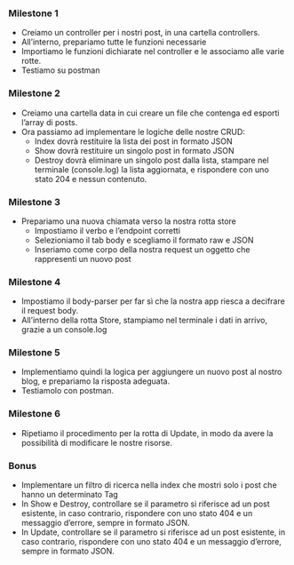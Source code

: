 ### Milestone 1
- Creiamo un controller per i nostri post, in una cartella controllers.
- All’interno, prepariamo tutte le funzioni necessarie 
- Importiamo le funzioni dichiarate nel controller e le associamo alle varie rotte.
- Testiamo su postman 


### Milestone 2 
- Creiamo una cartella data  in cui creare un file che contenga ed esporti l’array di posts.
- Ora passiamo ad implementare le logiche delle nostre CRUD:
  - Index dovrà restituire la lista dei post in formato JSON
  - Show dovrà restituire un singolo post in formato JSON
  - Destroy dovrà eliminare un singolo post dalla lista, stampare nel terminale (console.log) la lista aggiornata, e rispondere con uno stato 204 e nessun contenuto.



### Milestone 3 
- Prepariamo una nuova chiamata verso la nostra rotta store
  - Impostiamo il verbo e l’endpoint corretti
  - Selezioniamo il tab body e scegliamo il formato raw e JSON
  - Inseriamo come corpo della nostra request un oggetto che rappresenti un nuovo post

### Milestone 4 
- Impostiamo il body-parser per far sì che la nostra app riesca a decifrare il request body.
- All’interno della rotta Store, stampiamo nel terminale i dati in arrivo, grazie a un console.log


### Milestone 5 
- Implementiamo quindi la logica per aggiungere un nuovo post al nostro blog, e prepariamo la risposta adeguata.
- Testiamolo con postman.

### Milestone 6 
- Ripetiamo il procedimento per la rotta di Update, in modo da avere la possibilità di modificare le nostre risorse.


### Bonus 
- Implementare un filtro di ricerca nella index che mostri solo i post che hanno un determinato Tag
- In Show e Destroy, controllare se il parametro si riferisce ad un post esistente, in caso contrario, rispondere con uno stato 404 e un messaggio d’errore, sempre in formato JSON.
- In Update, controllare se il parametro si riferisce ad un post esistente, in caso contrario, rispondere con uno stato 404 e un messaggio d’errore, sempre in formato JSON.
